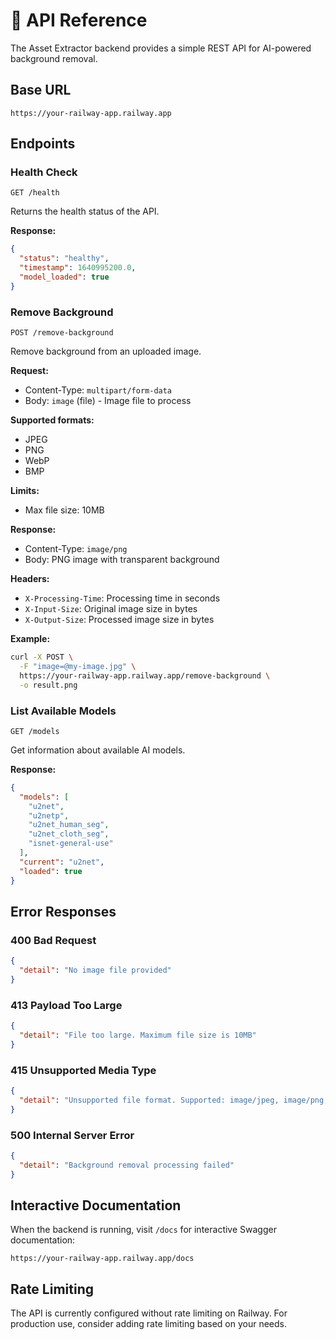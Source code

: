 # 🔌 API Reference

The Asset Extractor backend provides a simple REST API for AI-powered background removal.

## Base URL

```
https://your-railway-app.railway.app
```

## Endpoints

### Health Check

```http
GET /health
```

Returns the health status of the API.

**Response:**
```json
{
  "status": "healthy",
  "timestamp": 1640995200.0,
  "model_loaded": true
}
```

### Remove Background

```http
POST /remove-background
```

Remove background from an uploaded image.

**Request:**
- Content-Type: `multipart/form-data`
- Body: `image` (file) - Image file to process

**Supported formats:**
- JPEG
- PNG  
- WebP
- BMP

**Limits:**
- Max file size: 10MB

**Response:**
- Content-Type: `image/png`
- Body: PNG image with transparent background

**Headers:**
- `X-Processing-Time`: Processing time in seconds
- `X-Input-Size`: Original image size in bytes
- `X-Output-Size`: Processed image size in bytes

**Example:**
```bash
curl -X POST \
  -F "image=@my-image.jpg" \
  https://your-railway-app.railway.app/remove-background \
  -o result.png
```

### List Available Models

```http
GET /models
```

Get information about available AI models.

**Response:**
```json
{
  "models": [
    "u2net",
    "u2netp", 
    "u2net_human_seg",
    "u2net_cloth_seg",
    "isnet-general-use"
  ],
  "current": "u2net",
  "loaded": true
}
```

## Error Responses

### 400 Bad Request
```json
{
  "detail": "No image file provided"
}
```

### 413 Payload Too Large
```json
{
  "detail": "File too large. Maximum file size is 10MB"
}
```

### 415 Unsupported Media Type
```json
{
  "detail": "Unsupported file format. Supported: image/jpeg, image/png, image/webp, image/bmp"
}
```

### 500 Internal Server Error
```json
{
  "detail": "Background removal processing failed"
}
```

## Interactive Documentation

When the backend is running, visit `/docs` for interactive Swagger documentation:

```
https://your-railway-app.railway.app/docs
```

## Rate Limiting

The API is currently configured without rate limiting on Railway. For production use, consider adding rate limiting based on your needs.